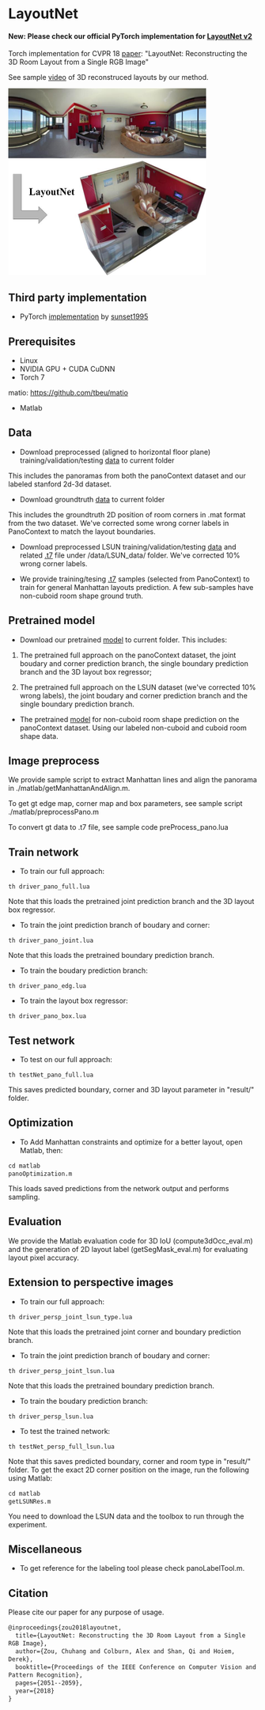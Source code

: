 # LayoutNet
#### **New**: Please check our official PyTorch implementation for [LayoutNet v2](https://github.com/zouchuhang/LayoutNetv2)

Torch implementation for CVPR 18 [paper](http://openaccess.thecvf.com/content_cvpr_2018/papers/Zou_LayoutNet_Reconstructing_the_CVPR_2018_paper.pdf): "LayoutNet: Reconstructing the 3D Room Layout from a Single RGB Image"

See sample [video](https://youtu.be/WDzYXRP6XDs) of 3D reconstruced layouts by our method.

<img src='figs/teasor.jpg' width=400>

## Third party implementation
- PyTorch [implementation](https://github.com/sunset1995/pytorch-layoutnet) by [sunset1995](https://github.com/sunset1995)

## Prerequisites
- Linux
- NVIDIA GPU + CUDA CuDNN
- Torch 7

matio: https://github.com/tbeu/matio

- Matlab

## Data
- Download preprocessed (aligned to horizontal floor plane) training/validation/testing [data](https://drive.google.com/file/d/1400fSLme70jnTnsmkPk4YLDAtQA0mgTP/view?usp=sharing) to current folder

This includes the panoramas from both the panoContext dataset and our labeled stanford 2d-3d dataset.

- Download groundtruth [data](https://drive.google.com/file/d/1j91sz8Jt6Jsg198riA0ggz8Mjj4lSntx/view?usp=sharing) to current folder

This includes the groundtruth 2D position of room corners in .mat format from the two dataset. We've corrected some wrong corner labels in PanoContext to match the layout boundaries.

- Download preprocessed LSUN training/validation/testing [data](https://drive.google.com/file/d/1BSYquS7LietkRiyZMxBlqtY8uZSIsUUg/view?usp=sharing) and related [.t7](https://drive.google.com/file/d/1QO9MioPRKUBKq_sEh06-nk8xAAohzueD/view?usp=sharing) file under /data/LSUN\_data/ folder. We've corrected 10% wrong corner labels.

- We provide training/tesing [.t7](https://drive.google.com/file/d/14K8EQfwJif3WJOtwD3SzdHn7NrNmGhVm/view?usp=sharing) samples (selected from PanoContext) to train for general Manhattan layouts prediction. A few sub-samples have non-cuboid room shape ground truth.

## Pretrained model
- Download our pretrained [model](https://drive.google.com/file/d/1Z7-i48OUt6NG9VshCfPxp0gduNBFqwzh/view?usp=sharing) to current folder. This includes:

1) The pretrained full approach on the panoContext dataset, the joint boudary and corner prediction branch, the single boundary prediction branch and the 3D layout box regressor;

2) The pretrained full approach on the LSUN dataset (we've corrected 10% wrong labels), the joint boudary and corner prediction branch and the single boundary prediction branch.

- The pretrained [model](https://drive.google.com/file/d/1eqP8J1iFB3LriNxXMM2wGsP-AsMPf-6r/view?usp=sharing) for non-cuboid room shape prediction on the panoContext dataset. Using our labeled non-cuboid and cuboid room shape data.

## Image preprocess
We provide sample script to extract Manhattan lines and align the panorama in ./matlab/getManhattanAndAlign.m.

To get gt edge map, corner map and box parameters, see sample script ./matlab/preprocessPano.m

To convert gt data to .t7 file, see sample code preProcess\_pano.lua

## Train network
- To train our full approach:
```
th driver_pano_full.lua
```
Note that this loads the pretrained joint prediction branch and the 3D layout box regressor.

- To train the joint prediction branch of boudary and corner:
```
th driver_pano_joint.lua
```
Note that this loads the pretrained boundary prediction branch.

- To train the boudary prediction branch:
```
th driver_pano_edg.lua
```
- To train the layout box regressor:
```
th driver_pano_box.lua
```

## Test network
- To test on our full approach:
```
th testNet_pano_full.lua
```
This saves predicted boundary, corner and 3D layout parameter in "result/" folder.

## Optimization
- To Add Manhattan constraints and optimize for a better layout, open Matlab, then:
```
cd matlab
panoOptimization.m
```
This loads saved predictions from the network output and performs sampling.

## Evaluation

We provide the Matlab evaluation code for 3D IoU (compute3dOcc\_eval.m) and the generation of 2D layout label (getSegMask\_eval.m) for evaluating layout pixel accuracy.

## Extension to perspective images
- To train our full approach:
```
th driver_persp_joint_lsun_type.lua
```
Note that this loads the pretrained joint corner and boundary prediction branch.

- To train the joint prediction branch of boudary and corner:
```
th driver_persp_joint_lsun.lua
```
Note that this loads the pretrained boundary prediction branch.
- To train the boudary prediction branch:
```
th driver_persp_lsun.lua
```
- To test the trained network:
```
th testNet_persp_full_lsun.lua
```
Note that this saves predicted boundary, corner and room type in "result/" folder. To get the exact 2D corner position on the image, run the following using Matlab:
```
cd matlab
getLSUNRes.m
```
You need to download the LSUN data and the toolbox to run through the experiment.


## Miscellaneous
- To get reference for the labeling tool please check panoLabelTool.m.

## Citation
Please cite our paper for any purpose of usage.
```
@inproceedings{zou2018layoutnet,
  title={LayoutNet: Reconstructing the 3D Room Layout from a Single RGB Image},
  author={Zou, Chuhang and Colburn, Alex and Shan, Qi and Hoiem, Derek},
  booktitle={Proceedings of the IEEE Conference on Computer Vision and Pattern Recognition},
  pages={2051--2059},
  year={2018}
}
```
